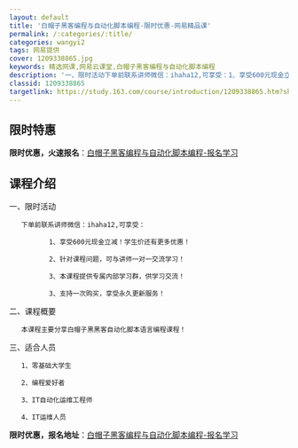 ```yaml
---
layout: default
title: '白帽子黑客编程与自动化脚本编程-限时优惠-网易精品课'
permalink: /:categories/:title/
categories: wangyi2
tags: 网易提供
cover: 1209338865.jpg
keywords: 精选网课,网易云课堂,白帽子黑客编程与自动化脚本编程
description: '一、限时活动下单前联系讲师微信：ihaha12,可享受：1、享受600元现金立减！学生价还有更多优惠！2、针对课程问题，'
classid: 1209338865
targetlink: https://study.163.com/course/introduction/1209338865.htm?share=1&shareId=1025206652&utm_campaign=share&utm_medium=iphoneShare&utm_source=&utm_u=1025206652
---
```


## 限时特惠

**限时优惠，火速报名**：[白帽子黑客编程与自动化脚本编程-报名学习](https://study.163.com/course/introduction/1209338865.htm?share=1&shareId=1025206652&utm_campaign=share&utm_medium=iphoneShare&utm_source=&utm_u=1025206652)

## 课程介绍

一、限时活动

       下单前联系讲师微信：ihaha12,可享受：

              1、享受600元现金立减！学生价还有更多优惠！

              2、针对课程问题，可与讲师一对一交流学习！

              3、本课程提供专属内部学习群，供学习交流！

              3、支持一次购买，享受永久更新服务！

二、课程概要

       本课程主要分享白帽子黑黑客自动化脚本语言编程课程！

三、适合人员

       1、零基础大学生

       2、编程爱好者

       3、IT自动化运维工程师

       4、IT运维人员

**限时优惠，报名地址**：[白帽子黑客编程与自动化脚本编程-报名学习](https://study.163.com/course/introduction/1209338865.htm?share=1&shareId=1025206652&utm_campaign=share&utm_medium=iphoneShare&utm_source=&utm_u=1025206652)

